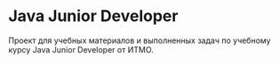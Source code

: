 # Java Junior Developer
Проект для учебных материалов и выполненных задач по учебному курсу Java Junior Developer от ИТМО.